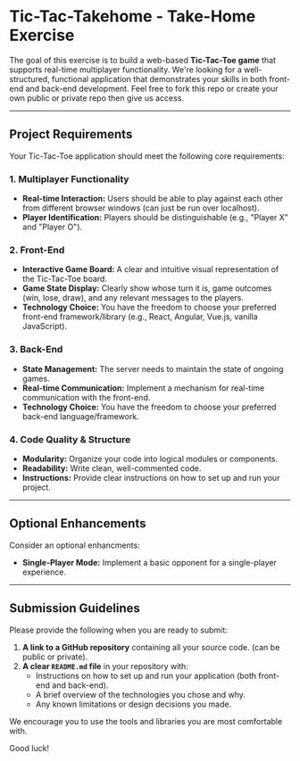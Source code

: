 # Tic-Tac-Takehome - Take-Home Exercise

The goal of this exercise is to build a web-based **Tic-Tac-Toe game** that supports real-time multiplayer functionality. We're looking for a well-structured, functional application that demonstrates your skills in both front-end and back-end development. Feel free to fork this repo or create your own public or private repo then give us access.

---

## Project Requirements

Your Tic-Tac-Toe application should meet the following core requirements:

### 1. Multiplayer Functionality

* **Real-time Interaction:** Users should be able to play against each other from different browser windows (can just be run over localhost).
* **Player Identification:** Players should be distinguishable (e.g., "Player X" and "Player O").

### 2. Front-End

* **Interactive Game Board:** A clear and intuitive visual representation of the Tic-Tac-Toe board.
* **Game State Display:** Clearly show whose turn it is, game outcomes (win, lose, draw), and any relevant messages to the players.
* **Technology Choice:** You have the freedom to choose your preferred front-end framework/library (e.g., React, Angular, Vue.js, vanilla JavaScript).

### 3. Back-End

* **State Management:** The server needs to maintain the state of ongoing games.
* **Real-time Communication:** Implement a mechanism for real-time communication with the front-end.
* **Technology Choice:** You have the freedom to choose your preferred back-end language/framework.

### 4. Code Quality & Structure

* **Modularity:** Organize your code into logical modules or components.
* **Readability:** Write clean, well-commented code.
* **Instructions:** Provide clear instructions on how to set up and run your project.

---

## Optional Enhancements

Consider an optional enhancments:

* **Single-Player Mode:** Implement a basic opponent for a single-player experience.

---

## Submission Guidelines

Please provide the following when you are ready to submit:

1.  **A link to a GitHub repository** containing all your source code. (can be public or private).
2.  **A clear `README.md` file** in your repository with:
    * Instructions on how to set up and run your application (both front-end and back-end).
    * A brief overview of the technologies you chose and why.
    * Any known limitations or design decisions you made.

We encourage you to use the tools and libraries you are most comfortable with.

Good luck!

